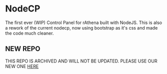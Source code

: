 # NodeCP
The first ever (WIP) Control Panel for rAthena built with NodeJS.
This is also a rework of the current nodecp, now using bootstrap as it's css and made the code much cleaner.

## NEW REPO
THIS REPO IS ARCHIVED AND WILL NOT BE UPDATED. PLEASE USE OUR NEW ONE [HERE](https://github.com/nodecp/nodecp)
